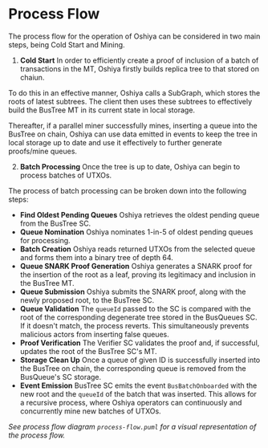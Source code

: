 # Process Flow

The process flow for the operation of Oshiya can be considered in two main steps, being Cold Start and Mining.

1. **Cold Start** In order to efficiently create a proof of inclusion of a batch of transactions in the MT, Oshiya firstly builds replica tree to that stored on chaiun.

To do this in an effective manner, Oshiya calls a SubGraph, which stores the roots of latest subtrees. The client then uses these subtrees to effectively build the BusTree MT in its current state in local storage.

Thereafter, if a parallel miner successfully mines, inserting a queue into the BusTree on chain, Oshiya can use data emitted in events to keep the tree in local storage up to date and use it effectively to further generate proofs/mine queues.

2. **Batch Processing** Once the tree is up to date, Oshiya can begin to process batches of UTXOs.

The process of batch processing can be broken down into the following steps:

-   **Find Oldest Pending Queues** Oshiya retrieves the oldest pending queue from the BusTree SC.
-   **Queue Nomination** Oshiya nominates 1-in-5 of oldest pending queues for processing.
-   **Batch Creation** Oshiya reads returned UTXOs from the selected queue and forms them into a binary tree of depth 64.
-   **Queue SNARK Proof Generation** Oshiya generates a SNARK proof for the insertion of the root as a leaf, proving its legitimacy and inclusion in the BusTree MT.
-   **Queue Submission** Oshiya submits the SNARK proof, along with the newly proposed root, to the BusTree SC.
-   **Queue Validation** The `queueId` passed to the SC is compared with the root of the corresponding degenerate tree stored in the BusQueues SC. If it doesn't match, the process reverts. This simultaneously prevents malicious actors from inserting false queues.
-   **Proof Verification** The Verifier SC validates the proof and, if successful, updates the root of the BusTree SC's MT.
-   **Storage Clean Up** Once a queue of given ID is successfully inserted into the BusTree on chain, the corresponding queue is removed from the BusQueue's SC storage.
-   **Event Emission** BusTree SC emits the event `BusBatchOnboarded` with the new root and the `queueId` of the batch that was inserted. This allows for a recursive process, where Oshiya operators can continuously and concurrently mine new batches of UTXOs.

_See process flow diagram `process-flow.puml` for a visual representation of the process flow._
